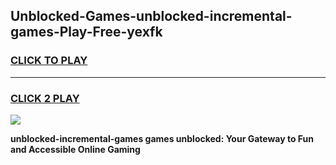 
## Unblocked-Games-unblocked-incremental-games-Play-Free-yexfk
<h3>
<a href="https://premium76.site?title=unblocked-incremental-games&ref=21A">CLICK TO PLAY</a></h3>
<hr>

<h3>
<a href="https://premium76.site?title=unblocked-incremental-games&ref=21A">CLICK 2 PLAY</a>
  
</h3>

<a href="https://premium76.site?title=unblocked-incremental-games&ref=21A"><img src="https://clearcache.store/games.png"></a>


**unblocked-incremental-games games unblocked: Your Gateway to Fun and Accessible Online Gaming**
